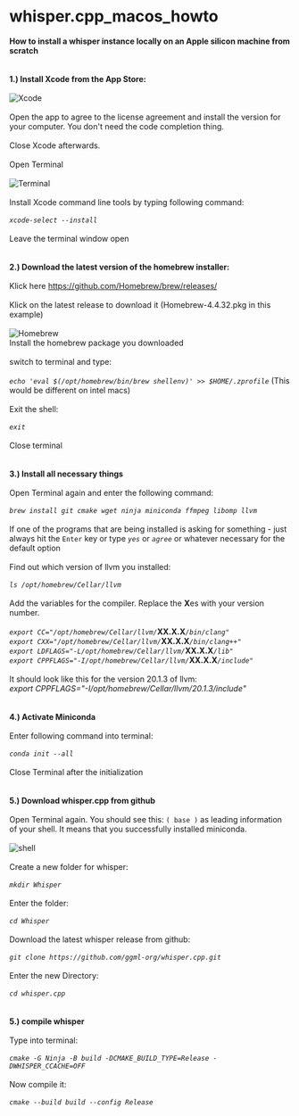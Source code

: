 # whisper.cpp_macos_howto
**How to install a whisper instance locally on an Apple silicon machine from scratch**
<BR>
<BR>
<BR>
**1.) Install Xcode from the App Store:**
<BR>
<BR>
![Xcode](https://github.com/user-attachments/assets/72314b18-4e6c-474a-9661-d6c08e1dc94b)
<BR>
<BR>
Open the app to agree to the license agreement and install the version for your computer. You don't need the code completion thing.
<BR>
<BR>
Close Xcode afterwards.
<BR>
<BR>
Open Terminal
<BR>
<BR>
![Terminal](https://github.com/user-attachments/assets/12c5ef67-59a8-4d8d-adcf-d25e0780449a)
<BR>
<BR>
Install Xcode command line tools by typing following command:
<BR>
<BR>
_`xcode-select --install`_
<BR>
<BR>
Leave the terminal window open
<BR>
<BR>
<BR>
**2.) Download the latest version of the homebrew installer:**
<BR>
<BR>
Klick here https://github.com/Homebrew/brew/releases/
<BR>
<BR>
Klick on the latest release to download it (Homebrew-4.4.32.pkg in this example)
<BR>
<BR>
![Homebrew](https://github.com/user-attachments/assets/e6d50eef-5cbe-4199-b9fc-cd37a0e80ebb)
<BR>
Install the homebrew package you downloaded
<BR>
<BR>
switch to terminal and type:
<BR>
<BR>
_`echo 'eval $(/opt/homebrew/bin/brew shellenv)' >> $HOME/.zprofile`_  (This would be different on intel macs)
<BR>
<BR>
Exit the shell:
<BR>
<BR>
_`exit`_
<BR>
<BR>
Close terminal
<BR>
<BR>
<BR>
**3.) Install all necessary things**
<BR>
<BR>
Open Terminal again and enter the following command:
<BR>
<BR>
_`brew install git cmake wget ninja miniconda ffmpeg libomp llvm`_
<BR>
<BR>
If one of the programs that are being installed is asking for something - just always hit the `Enter` key or type _`yes`_ or _`agree`_ or whatever necessary for the default option
<BR>
<BR>
Find out which version of llvm you installed:
<BR>
<BR>
_`ls /opt/homebrew/Cellar/llvm`_
<BR>
<BR>
Add the variables for the compiler. Replace the **X**es with your version number.
<BR>
<BR>
_`export CC="/opt/homebrew/Cellar/llvm/`_**XX.X.X**_`/bin/clang"`_
<BR>
_`export CXX="/opt/homebrew/Cellar/llvm/`_**XX.X.X**_`/bin/clang++"`_
<BR>
_`export LDFLAGS="-L/opt/homebrew/Cellar/llvm/`_**XX.X.X**_`/lib"`_
<BR>
_`export CPPFLAGS="-I/opt/homebrew/Cellar/llvm/`_**XX.X.X**_`/include"`_
<BR>
<BR>
It should look like this for the version 20.1.3 of llvm:
<BR>
_export CPPFLAGS="-I/opt/homebrew/Cellar/llvm/20.1.3/include"_
<BR>
<BR>
<BR>
**4.) Activate Miniconda**
<BR>
<BR>
Enter following command into terminal:
<BR>
<BR>
_`conda init --all`_
<BR>
<BR>
Close Terminal after the initialization
<BR>
<BR>
<BR>
**5.) Download whisper.cpp from github**
<BR>
<BR>
Open Terminal again. You should see this: `( base )` as leading information of your shell. It means that you successfully installed miniconda.
<BR>
<BR>
![shell](https://github.com/user-attachments/assets/7f60204b-013f-424c-8f80-c6a491075e94)
<BR>
<BR>
Create a new folder for whisper:
<BR>
<BR>
_`mkdir Whisper`_
<BR>
<BR>
Enter the folder:
<BR>
<BR>
_`cd Whisper`_
<BR>
<BR>
Download the latest whisper release from github:
<BR>
<BR>
_`git clone https://github.com/ggml-org/whisper.cpp.git`_
<BR>
<BR>
Enter the new Directory:
<BR>
<BR>
_`cd whisper.cpp`_
<BR>
<BR>
<BR>
**5.) compile whisper**
<BR>
<BR>
Type into terminal:
<BR>
<BR>
_`cmake -G Ninja -B build -DCMAKE_BUILD_TYPE=Release -DWHISPER_CCACHE=OFF`_
<BR>
<BR>
Now compile it:
<BR>
<BR>
_`cmake --build build --config Release`_
